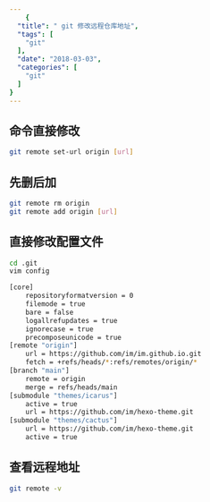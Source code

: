 ```yaml
---
    {
  "title": " git 修改远程仓库地址",
  "tags": [
    "git"
  ],
  "date": "2018-03-03",
  "categories": [
    "git"
  ]
}
---
```

    
## 命令直接修改

```bash
git remote set-url origin [url]
```

## 先删后加

```bash
git remote rm origin
git remote add origin [url]
```
<!--more-->
## 直接修改配置文件

```bash
cd .git
vim config
```

```bash
[core]
    repositoryformatversion = 0
    filemode = true
    bare = false
    logallrefupdates = true
    ignorecase = true
    precomposeunicode = true
[remote "origin"]
    url = https://github.com/im/im.github.io.git
    fetch = +refs/heads/*:refs/remotes/origin/*
[branch "main"]
    remote = origin
    merge = refs/heads/main
[submodule "themes/icarus"]
    active = true
    url = https://github.com/im/hexo-theme.git
[submodule "themes/cactus"]
    url = https://github.com/im/hexo-theme.git
    active = true
```

## 查看远程地址

```bash
git remote -v
```

